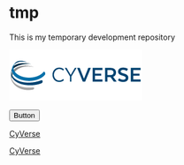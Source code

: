 # tmp

This is my temporary development repository


<a href="https://www.cyverse.org"><img src="docs/cyverse_logo.png"></a>


<button class="button">Button</button>

<a href="https://www.cyverse.org" class="button">CyVerse</a>

<a href="https://www.cyverse.org" background-color="#4CAF50" border="none" color="black" padding="15px 32px">CyVerse</a>

